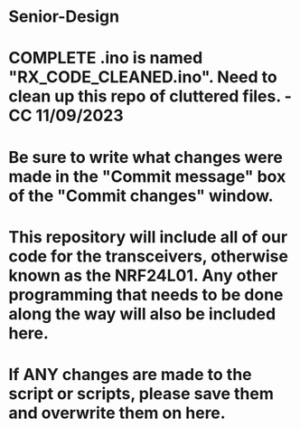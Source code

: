 # Senior-Design
# COMPLETE .ino is named "RX_CODE_CLEANED.ino". Need to clean up this repo of cluttered files. - CC 11/09/2023
# Be sure to write what changes were made in the "Commit message" box of the "Commit changes" window.


# This repository will include all of our code for the transceivers, otherwise known as the NRF24L01. Any other programming that needs to be done along the way will also be included here.
# If ANY changes are made to the script or scripts, please save them and overwrite them on here. 
